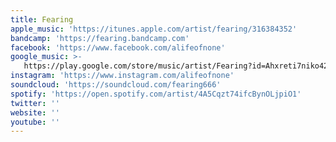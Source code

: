 ```yaml
---
title: Fearing
apple_music: 'https://itunes.apple.com/artist/fearing/316384352'
bandcamp: 'https://fearing.bandcamp.com'
facebook: 'https://www.facebook.com/alifeofnone'
google_music: >-
   https://play.google.com/store/music/artist/Fearing?id=Ahxreti7niko42bp5sknvsehtra
instagram: 'https://www.instagram.com/alifeofnone'
soundcloud: 'https://soundcloud.com/fearing666'
spotify: 'https://open.spotify.com/artist/4A5Cqzt74ifcBynOLjpiO1'
twitter: ''
website: ''
youtube: ''
---
```

